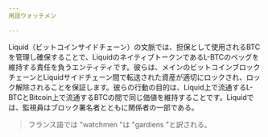 ```yaml
---
用語ウォッチメン

---
```

Liquid（ビットコインサイドチェーン）の文脈では、担保として使用されるBTCを管理し確保することで、LiquidのネイティブトークンであるL-BTCのペッグを維持する責任を負うエンティティです。彼らは、メインのビットコインブロックチェーンとLiquidサイドチェーン間で転送された資産が適切にロックされ、ロック解除されることを保証します。彼らの行動の目的は、Liquid上で流通するL-BTCとBitcoin上で流通するBTCの間で同じ価値を維持することです。Liquidでは、監視員はブロック署名者とともに関係者の一部である。

> フランス語では "watchmen "は "gardiens "と訳される。